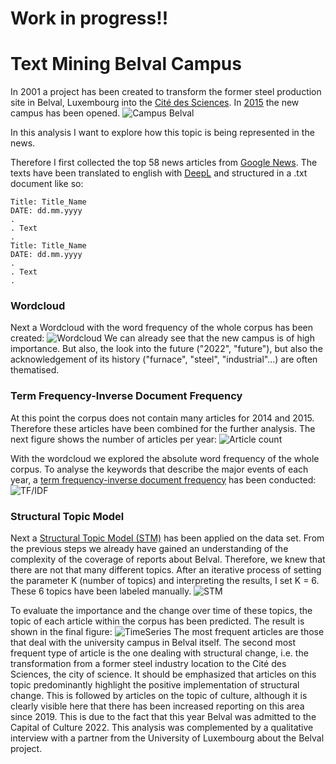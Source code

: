 # Work in progress!!

# Text Mining Belval Campus
In 2001 a project has been created to transform the former steel production site in Belval,
Luxembourg into the [Cité des Sciences](https://wwwde.uni.lu/fhse/belval_campus). 
In [2015](https://lequotidien.lu/luxembourg/le-campus-de-belval-en-un-clin-doeil/) the new campus has been opened.
![Campus Belval](https://wwwde.uni.lu/var/storage/images/media/images/campus_belval_final_1/1014043-1-fre-FR/campus_belval_final_1.jpg)

In this analysis I want to explore how this topic is being represented in the news.

Therefore I first collected the top 58 news articles from [Google News](https://www.google.com/search?q=belval+campus+esch-sur-alzette&client=firefox-b-d&sxsrf=ALeKk0080OxF6oOpC3lb6hNxafFccNgYjA:1590592264605&source=lnms&tbm=nws&sa=X&ved=2ahUKEwi57Kf3qdTpAhU7ThUIHSw_CG0Q_AUoAXoECCwQAw&biw=1920&bih=966).
The texts have been translated to english with [DeepL](https://www.deepl.com/en/translator) and structured 
in a .txt document like so:
```
Title: Title_Name
DATE: dd.mm.yyyy
.
. Text
.
Title: Title_Name
DATE: dd.mm.yyyy
.
. Text
.
```

### Wordcloud
Next a Wordcloud with the word frequency of the whole corpus has been created:
![Wordcloud](https://github.com/Weemaan/Text_Mining_Belval/blob/master/Plots/wordcloud.svg)
We can already see that the new campus is of high importance. But also, the look into the future ("2022", "future"),
but also the acknowledgement of its history ("furnace", "steel", "industrial"...) are often thematised.

### Term Frequency-Inverse Document Frequency
At this point the corpus does not contain many articles for 2014 and 2015. 
Therefore these articles have been combined for the further analysis. The next figure shows the number of articles per year:
![Article count](https://github.com/Weemaan/Text_Mining_Belval/blob/master/Plots/Articles_Count.svg)

With the wordcloud we explored the absolute word frequency of the whole corpus. To analyse the keywords that describe the major events of each year, a [term frequency-inverse document frequency](http://www.tfidf.com/) has been conducted: 
![TF/IDF](https://github.com/Weemaan/Text_Mining_Belval/blob/master/Plots/tf_idf.svg)

### Structural Topic Model
Next a [Structural Topic Model (STM)](https://www.structuraltopicmodel.com/) has been applied on the data set. From the previous steps we already have gained an understanding of the complexity of the coverage of reports about Belval. Therefore, we knew that there are not that many different topics. After an iterative process of setting the parameter K (number of topics) and interpreting the results, I set K = 6. These 6 topics have been labeled manually.
![STM](https://github.com/Weemaan/Text_Mining_Belval/blob/master/Plots/stm.svg)

To evaluate the importance and the change over time of these topics, the topic of each article within the corpus has been predicted. The result is shown in the final figure:
![TimeSeries]( https://github.com/Weemaan/Text_Mining_Belval/blob/master/Plots/timeseries.svg)
The most frequent articles are those that deal with the university campus in Belval itself. The second most frequent type of article is the one dealing with structural change, i.e. the transformation from a former steel industry location to the Cité des Sciences, the city of science. It should be emphasized that articles on this topic predominantly highlight the positive implementation of structural change. This is followed by articles on the topic of culture, although it is clearly visible here that there has been increased reporting on this area since 2019. This is due to the fact that this year Belval was admitted to the Capital of Culture 2022.
This analysis was complemented by a qualitative interview with a partner from the University of Luxembourg about the Belval project.







